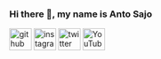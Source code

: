 ### Hi there 👋, my name is Anto Sajo



[<img src='https://cdn.jsdelivr.net/npm/simple-icons@3.0.1/icons/github.svg' alt='github' height='40'>](https://github.com/WhItEDevil045)  [<img src='https://cdn.jsdelivr.net/npm/simple-icons@3.0.1/icons/instagram.svg' alt='instagram' height='40'>](https://www.instagram.com/anto_sajo_045/)  [<img src='https://cdn.jsdelivr.net/npm/simple-icons@3.0.1/icons/twitter.svg' alt='twitter' height='40'>](https://twitter.com/anto_sajo_045)  [<img src='https://cdn.jsdelivr.net/npm/simple-icons@3.0.1/icons/youtube.svg' alt='YouTube' height='40'>](https://www.youtube.com/channel/UCnDyuj5LBk5zwe-HVPkAKLA)  




